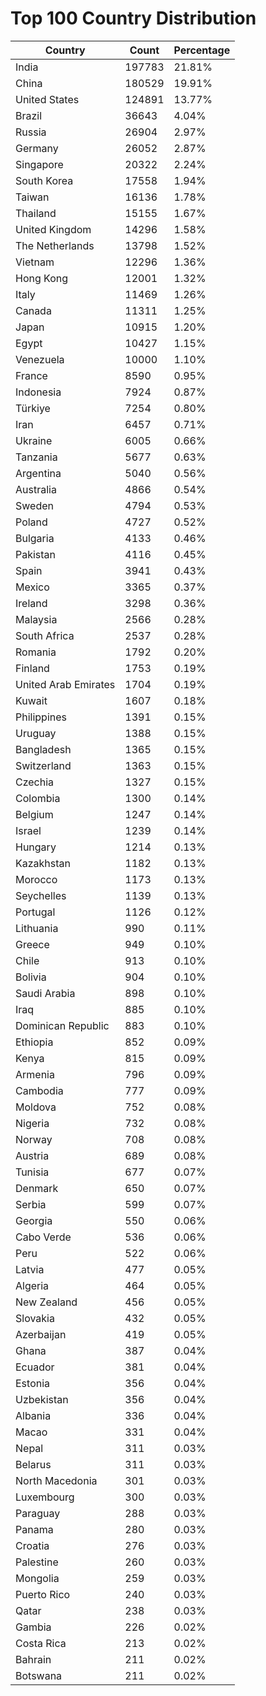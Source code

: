 # Top 100 Country Distribution
| Country | Count | Percentage |
|----|----|----|
| India | 197783 | 21.81% |
| China | 180529 | 19.91% |
| United States | 124891 | 13.77% |
| Brazil | 36643 | 4.04% |
| Russia | 26904 | 2.97% |
| Germany | 26052 | 2.87% |
| Singapore | 20322 | 2.24% |
| South Korea | 17558 | 1.94% |
| Taiwan | 16136 | 1.78% |
| Thailand | 15155 | 1.67% |
| United Kingdom | 14296 | 1.58% |
| The Netherlands | 13798 | 1.52% |
| Vietnam | 12296 | 1.36% |
| Hong Kong | 12001 | 1.32% |
| Italy | 11469 | 1.26% |
| Canada | 11311 | 1.25% |
| Japan | 10915 | 1.20% |
| Egypt | 10427 | 1.15% |
| Venezuela | 10000 | 1.10% |
| France | 8590 | 0.95% |
| Indonesia | 7924 | 0.87% |
| Türkiye | 7254 | 0.80% |
| Iran | 6457 | 0.71% |
| Ukraine | 6005 | 0.66% |
| Tanzania | 5677 | 0.63% |
| Argentina | 5040 | 0.56% |
| Australia | 4866 | 0.54% |
| Sweden | 4794 | 0.53% |
| Poland | 4727 | 0.52% |
| Bulgaria | 4133 | 0.46% |
| Pakistan | 4116 | 0.45% |
| Spain | 3941 | 0.43% |
| Mexico | 3365 | 0.37% |
| Ireland | 3298 | 0.36% |
| Malaysia | 2566 | 0.28% |
| South Africa | 2537 | 0.28% |
| Romania | 1792 | 0.20% |
| Finland | 1753 | 0.19% |
| United Arab Emirates | 1704 | 0.19% |
| Kuwait | 1607 | 0.18% |
| Philippines | 1391 | 0.15% |
| Uruguay | 1388 | 0.15% |
| Bangladesh | 1365 | 0.15% |
| Switzerland | 1363 | 0.15% |
| Czechia | 1327 | 0.15% |
| Colombia | 1300 | 0.14% |
| Belgium | 1247 | 0.14% |
| Israel | 1239 | 0.14% |
| Hungary | 1214 | 0.13% |
| Kazakhstan | 1182 | 0.13% |
| Morocco | 1173 | 0.13% |
| Seychelles | 1139 | 0.13% |
| Portugal | 1126 | 0.12% |
| Lithuania | 990 | 0.11% |
| Greece | 949 | 0.10% |
| Chile | 913 | 0.10% |
| Bolivia | 904 | 0.10% |
| Saudi Arabia | 898 | 0.10% |
| Iraq | 885 | 0.10% |
| Dominican Republic | 883 | 0.10% |
| Ethiopia | 852 | 0.09% |
| Kenya | 815 | 0.09% |
| Armenia | 796 | 0.09% |
| Cambodia | 777 | 0.09% |
| Moldova | 752 | 0.08% |
| Nigeria | 732 | 0.08% |
| Norway | 708 | 0.08% |
| Austria | 689 | 0.08% |
| Tunisia | 677 | 0.07% |
| Denmark | 650 | 0.07% |
| Serbia | 599 | 0.07% |
| Georgia | 550 | 0.06% |
| Cabo Verde | 536 | 0.06% |
| Peru | 522 | 0.06% |
| Latvia | 477 | 0.05% |
| Algeria | 464 | 0.05% |
| New Zealand | 456 | 0.05% |
| Slovakia | 432 | 0.05% |
| Azerbaijan | 419 | 0.05% |
| Ghana | 387 | 0.04% |
| Ecuador | 381 | 0.04% |
| Estonia | 356 | 0.04% |
| Uzbekistan | 356 | 0.04% |
| Albania | 336 | 0.04% |
| Macao | 331 | 0.04% |
| Nepal | 311 | 0.03% |
| Belarus | 311 | 0.03% |
| North Macedonia | 301 | 0.03% |
| Luxembourg | 300 | 0.03% |
| Paraguay | 288 | 0.03% |
| Panama | 280 | 0.03% |
| Croatia | 276 | 0.03% |
| Palestine | 260 | 0.03% |
| Mongolia | 259 | 0.03% |
| Puerto Rico | 240 | 0.03% |
| Qatar | 238 | 0.03% |
| Gambia | 226 | 0.02% |
| Costa Rica | 213 | 0.02% |
| Bahrain | 211 | 0.02% |
| Botswana | 211 | 0.02% |
